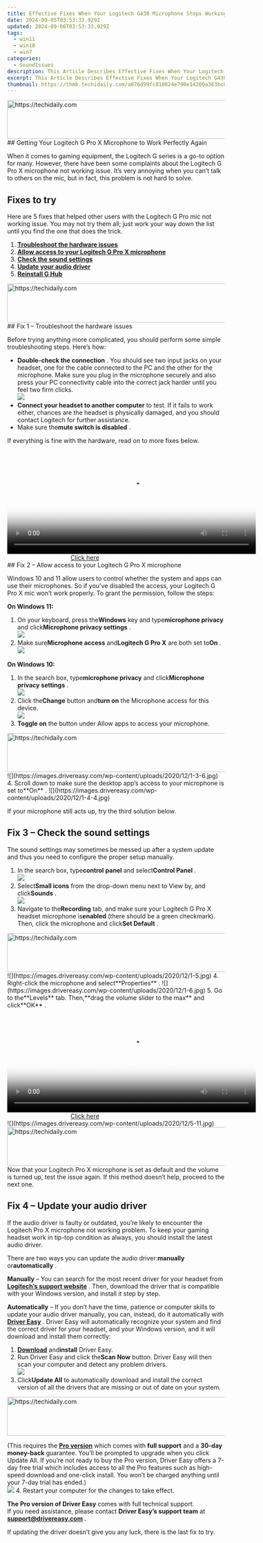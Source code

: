 ```yaml
---
title: Effective Fixes When Your Logitech G430 Microphone Stops Working
date: 2024-09-05T03:53:33.929Z
updated: 2024-09-06T03:53:33.929Z
tags:
  - win11
  - win10
  - win7
categories:
  - SoundIssues
description: This Article Describes Effective Fixes When Your Logitech G430 Microphone Stops Working
excerpt: This Article Describes Effective Fixes When Your Logitech G430 Microphone Stops Working
thumbnail: https://thmb.techidaily.com/a876d99fc810824e790e14200a363bc8a24888dbe0f9cb4aa8918882c26356a6.jpeg
---
```


<!-- affiliate ads begin -->
<a href="https://appsumo.8odi.net/c/5597632/2087409/7443" target="_top" id="2087409">
  <img src="//a.impactradius-go.com/display-ad/7443-2087409" border="0" alt="https://techidaily.com" width="728" height="90"/>
</a>
<img height="0" width="0" src="https://appsumo.8odi.net/i/5597632/2087409/7443" style="position:absolute;visibility:hidden;" border="0" />
<!-- affiliate ads end -->
## Getting Your Logitech G Pro X Microphone to Work Perfectly Again

When it comes to gaming equipment, the Logitech G series is a go-to option for many. However, there have been some complaints about the Logitech G Pro X microphone not working issue. It’s very annoying when you can’t talk to others on the mic, but in fact, this problem is not hard to solve.

## Fixes to try

 Here are 5 fixes that helped other users with the Logitech G Pro mic not working issue. You may not try them all; just work your way down the list until you find the one that does the trick.

1. **[Troubleshoot the hardware issues](https://tools.techidaily.com/drivereasy/download/)**
2. **[Allow access to your Logitech G Pro X microphone](https://tools.techidaily.com/drivereasy/download/)**
3. **[Check the sound settings](https://tools.techidaily.com/drivereasy/download/)**
4. **[Update your audio driver](https://tools.techidaily.com/drivereasy/download/)**
5. **[Reinstall G Hub](https://tools.techidaily.com/drivereasy/download/)**

<!-- affiliate ads begin -->
<a href="https://laganoo.pxf.io/c/5597632/1657386/16446" target="_top" id="1657386">
  <img src="//a.impactradius-go.com/display-ad/16446-1657386" border="0" alt="https://techidaily.com" width="728" height="90"/>
</a>
<img height="0" width="0" src="https://laganoo.pxf.io/i/5597632/1657386/16446" style="position:absolute;visibility:hidden;" border="0" />
<!-- affiliate ads end -->
## Fix 1 – Troubleshoot the hardware issues

 Before trying anything more complicated, you should perform some simple troubleshooting steps. Here’s how:

* **Double-check the connection** . You should see two input jacks on your headset, one for the cable connected to the PC and the other for the microphone. Make sure you plug in the microphone securely and also press your PC connectivity cable into the correct jack harder until you feel two firm clicks.  
![](https://images.drivereasy.com/wp-content/uploads/2020/12/connection-1.jpg)
* **Connect your headset to another computer** to test. If it fails to work either, chances are the headset is physically damaged, and you should contact Logitech for further assistance.
* Make sure the**mute switch is disabled** .

If everything is fine with the hardware, read on to more fixes below.

<!-- affiliate ads begin -->
<span id="1983446">
					<video width="576" height="240" style="cursor:pointer"
           poster="//a.impactradius-go.com/display-clicktoplayimage/1983446.png"
           onclick="if(!this.playClicked){this.play();this.setAttribute('controls',true);this.playClicked=true;}">
	   <source src="//a.impactradius-go.com/display-ad/22993-1983446">
	   <img src="//a.impactradius-go.com/display-clicktoplayimage/1983446.png" style="border: none; height: 100%; width: 100%; object-fit: contain">
	</video>
	<div style="width:360px;text-align:center"><a href="javascript:window.open(decodeURIComponent('https%3A%2F%2Fhomestyler.sjv.io%2Fc%2F5597632%2F1983446%2F22993'), '_blank');void(0);">Click here</a></div>
</span>
<img height="0" width="0" src="https://imp.pxf.io/i/5597632/1983446/22993" style="position:absolute;visibility:hidden;" border="0" />
<!-- affiliate ads end -->
## Fix 2 – Allow access to your Logitech G Pro X microphone

 Windows 10 and 11 allow users to control whether the system and apps can use their microphones. So if you’ve disabled the access, your Logitech G Pro X mic won’t work properly. To grant the permission, follow the steps:

**On Windows 11:**

1. On your keyboard, press the**Windows** key and type**microphone privacy** and click**Microphone privacy settings** .  
![](https://www.drivereasy.com/wp-content/uploads/2024/06/image-25.png)
2. Make sure**Microphone access** and**Logitech G Pro X** are both set to**On** .  
![](https://www.drivereasy.com/wp-content/uploads/2024/06/image-26.png)

**On Windows 10:**

1. In the search box, type**microphone privacy** and click**Microphone privacy settings** .  
![](https://images.drivereasy.com/wp-content/uploads/2020/12/1-1-4.jpg)
2. Click the**Change** button and**turn on** the Microphone access for this device.  
![](https://images.drivereasy.com/wp-content/uploads/2020/12/1-2-6.jpg)
3. **Toggle on** the button under Allow apps to access your microphone.  
<!-- affiliate ads begin -->
<a href="https://appsumo.8odi.net/c/5597632/2037475/7443" target="_top" id="2037475">
  <img src="//a.impactradius-go.com/display-ad/7443-2037475" border="0" alt="https://techidaily.com" width="728" height="90"/>
</a>
<img height="0" width="0" src="https://appsumo.8odi.net/i/5597632/2037475/7443" style="position:absolute;visibility:hidden;" border="0" />
<!-- affiliate ads end -->
![](https://images.drivereasy.com/wp-content/uploads/2020/12/1-3-6.jpg)
4. Scroll down to make sure the desktop app’s access to your microphone is set to**On** .  
![](https://images.drivereasy.com/wp-content/uploads/2020/12/1-4-4.jpg)

If your microphone still acts up, try the third solution below.

## Fix 3 – Check the sound settings

 The sound settings may sometimes be messed up after a system update and thus you need to configure the proper setup manually.

1. In the search box, type**control** **panel** and select**Control Panel** .  
![](https://images.drivereasy.com/wp-content/uploads/2020/12/microsoft-team-control-panel.jpg)
2. Select**Small icons** from the drop-down menu next to View by, and click**Sounds** .  
![](https://images.drivereasy.com/wp-content/uploads/2020/12/1-2-4.jpg)
3. Navigate to the**Recording** tab, and make sure your Logitech G Pro X headset microphone is**enabled** (there should be a green checkmark). Then, click the microphone and click**Set Default** .  
<!-- affiliate ads begin -->
<a href="https://appsumo.8odi.net/c/5597632/2082539/7443" target="_top" id="2082539">
  <img src="//a.impactradius-go.com/display-ad/7443-2082539" border="0" alt="https://techidaily.com" width="728" height="90"/>
</a>
<img height="0" width="0" src="https://appsumo.8odi.net/i/5597632/2082539/7443" style="position:absolute;visibility:hidden;" border="0" />
<!-- affiliate ads end -->
![](https://images.drivereasy.com/wp-content/uploads/2020/12/1-5.jpg)
4. Right-click the microphone and select**Properties** .  
![](https://images.drivereasy.com/wp-content/uploads/2020/12/1-6.jpg)
5. Go to the**Levels** tab. Then,**drag the volume slider to the max** and click**OK** .  
<!-- affiliate ads begin -->
<span id="1983588">
					<video width="576" height="240" style="cursor:pointer"
           poster="//a.impactradius-go.com/display-clicktoplayimage/1983588.png"
           onclick="if(!this.playClicked){this.play();this.setAttribute('controls',true);this.playClicked=true;}">
	   <source src="//a.impactradius-go.com/display-ad/22993-1983588">
	   <img src="//a.impactradius-go.com/display-clicktoplayimage/1983588.png" style="border: none; height: 100%; width: 100%; object-fit: contain">
	</video>
	<div style="width:360px;text-align:center"><a href="javascript:window.open(decodeURIComponent('https%3A%2F%2Fhomestyler.sjv.io%2Fc%2F5597632%2F1983588%2F22993'), '_blank');void(0);">Click here</a></div>
</span>
<img height="0" width="0" src="https://imp.pxf.io/i/5597632/1983588/22993" style="position:absolute;visibility:hidden;" border="0" />
<!-- affiliate ads end -->
![](https://images.drivereasy.com/wp-content/uploads/2020/12/5-11.jpg)

<!-- affiliate ads begin -->
<a href="https://dhgate.sjv.io/c/5597632/1186864/12108" target="_top" id="1186864">
  <img src="//a.impactradius-go.com/display-ad/12108-1186864" border="0" alt="https://techidaily.com" width="728" height="90"/>
</a>
<img height="0" width="0" src="https://dhgate.sjv.io/i/5597632/1186864/12108" style="position:absolute;visibility:hidden;" border="0" />
<!-- affiliate ads end -->
 Now that your Logitech Pro X microphone is set as default and the volume is turned up, test the issue again. If this method doesn’t help, proceed to the next one.

## Fix 4 – Update your audio driver

 If the audio driver is faulty or outdated, you’re likely to encounter the Logitech Pro X microphone not working problem. To keep your gaming headset work in tip-top condition as always, you should install the latest audio driver.

 There are two ways you can update the audio driver:**manually** or**automatically** .

**Manually** – You can search for the most recent driver for your headset from **[Logitech’s support website](https://support.logi.com/hc/en-us)**  . Then, download the driver that is compatible with your Windows version, and install it step by step.

**Automatically** – If you don’t have the time, patience or computer skills to update your audio driver manually, you can, instead, do it automatically with **[Driver Easy](https://tools.techidaily.com/drivereasy/download/)**  . Driver Easy will automatically recognize your system and find the correct driver for your headset, and your Windows version, and it will download and install them correctly:

1. **[Download](https://tools.techidaily.com/drivereasy/download/)**  and**install** Driver Easy.
2. Run Driver Easy and click the**Scan Now** button. Driver Easy will then scan your computer and detect any problem drivers.  
![](https://www.drivereasy.com/wp-content/uploads/2020/10/6_0_scan-now.jpg)
3. Click**Update All** to automatically download and install the correct version of all the drivers that are missing or out of date on your system.  
<!-- affiliate ads begin -->
<a href="https://appsumo.8odi.net/c/5597632/2130871/7443" target="_top" id="2130871">
  <img src="//a.impactradius-go.com/display-ad/7443-2130871" border="0" alt="https://techidaily.com" width="728" height="90"/>
</a>
<img height="0" width="0" src="https://appsumo.8odi.net/i/5597632/2130871/7443" style="position:absolute;visibility:hidden;" border="0" />
<!-- affiliate ads end -->

 (This requires the **[Pro version](https://tools.techidaily.com/drivereasy/download/)**  which comes with **full support**  and a **30-day money-back**  guarantee. You’ll be prompted to upgrade when you click Update All. If you’re not ready to buy the Pro version, Driver Easy offers a 7-day free trial which includes access to all the Pro features such as high-speed download and one-click install. You won’t be charged anything until your 7-day trial has ended.)  
![](https://www.drivereasy.com/wp-content/uploads/2020/12/logitech-pro-x-gaming.png)
4. Restart your computer for the changes to take effect.

**The Pro version of Driver Easy** comes with full technical support.  
 If you need assistance, please contact **Driver Easy’s support team** at **[support@drivereasy.com](https://tools.techidaily.com/drivereasy/download/) .**

 If updating the driver doesn’t give you any luck, there is the last fix to try.

<!-- affiliate ads begin -->
<span id="1495277">
					<video width="1536" height="864" style="cursor:pointer"
           poster="//a.impactradius-go.com/display-clicktoplayimage/1495277.png"
           onclick="if(!this.playClicked){this.play();this.setAttribute('controls',true);this.playClicked=true;}">
	   <source src="//a.impactradius-go.com/display-ad/17189-1495277">
	   <img src="//a.impactradius-go.com/display-clicktoplayimage/1495277.png" style="border: none; height: 100%; width: 100%; object-fit: contain">
	</video>
	<div style="width:960px;text-align:center"><a href="javascript:window.open(decodeURIComponent('https%3A%2F%2Ffunwhole.sjv.io%2Fc%2F5597632%2F1495277%2F17189'), '_blank');void(0);">Click here</a></div>
</span>
<img height="0" width="0" src="https://imp.pxf.io/i/5597632/1495277/17189" style="position:absolute;visibility:hidden;" border="0" />
<!-- affiliate ads end -->
## Fix 5 – Reinstall G Hub

 Many players reported the latest update in G Hub would cause their Logitech headset microphones not to work or not being detected. If you also have G Hub installed, try to reinstall it and see if that solves your issue.

1. On your keyboard, press the**Windows logo key** and**R** at the same time to open the Run box. Then, type**appwiz.cpl** and click**OK** .  
![](https://images.drivereasy.com/wp-content/uploads/2020/12/5-1-2.jpg)
2. Click**Logitech G Hub** and click**Uninstall** .  
![](https://images.drivereasy.com/wp-content/uploads/2020/12/reinstall-g-hub-1-1.jpg)
3. Restart your computer.
<!-- affiliate ads begin -->
<a href="https://appsumo.8odi.net/c/5597632/2105867/7443" target="_top" id="2105867">
  <img src="//a.impactradius-go.com/display-ad/7443-2105867" border="0" alt="https://techidaily.com" width="728" height="90"/>
</a>
<img height="0" width="0" src="https://appsumo.8odi.net/i/5597632/2105867/7443" style="position:absolute;visibility:hidden;" border="0" />
<!-- affiliate ads end -->
4. Go to Logitech G Hub’s **[download page](https://www.logitechg.com/en-us/innovation/g-hub.html)**  , and click**Download for Windows** .  
![](https://images.drivereasy.com/wp-content/uploads/2020/12/download-logitech-g-hub.jpg)
5. After the download process finishes, open the file and follow the on-screen instructions to install the software.
<!-- affiliate ads begin -->
<a href="https://versadesk.pxf.io/c/5597632/1815679/21290" target="_top" id="1815679">
  <img src="//a.impactradius-go.com/display-ad/21290-1815679" border="0" alt="https://techidaily.com" width="728" height="90"/>
</a>
<img height="0" width="0" src="https://versadesk.pxf.io/i/5597632/1815679/21290" style="position:absolute;visibility:hidden;" border="0" />
<!-- affiliate ads end -->

 Reconnect your Logitech G Pro X headset and you should find the microphone works without trouble.

---

 Hopefully this post helps. If you have further questions or any experience dealing with the Logitech G Pro X microphone not working, feel free to share with us below.

* [Logitech](https://tools.techidaily.com/drivereasy/download/)
* [microphone](https://tools.techidaily.com/drivereasy/download/)
* [sound](https://tools.techidaily.com/drivereasy/download/)

<ins class="adsbygoogle"
     style="display:block"
     data-ad-format="autorelaxed"
     data-ad-client="ca-pub-7571918770474297"
     data-ad-slot="1223367746"></ins>



<ins class="adsbygoogle"
     style="display:block"
     data-ad-client="ca-pub-7571918770474297"
     data-ad-slot="8358498916"
     data-ad-format="auto"
     data-full-width-responsive="true"></ins>

<span class="atpl-alsoreadstyle">Also read:</span>
<div><ul>
<li><a href="https://screen-sharing-recording.techidaily.com/new-best-practices-saving-whatsapp-conversations-audio-wise/"><u>[New] Best Practices  Saving WhatsApp Conversations Audio-Wise</u></a></li>
<li><a href="https://screen-capture.techidaily.com/new-expert-advice-on-archiving-lol-fights-for-2024/"><u>[New] Expert Advice on Archiving LOL Fights for 2024</u></a></li>
<li><a href="https://extra-support.techidaily.com/new-mastering-sound-shifts-in-free-fire/"><u>[New] Mastering Sound Shifts in Free Fire</u></a></li>
<li><a href="https://facebook-video-content.techidaily.com/updated-in-2024-essential-5-apps-to-download-social-media-video-clips/"><u>[Updated] In 2024, Essential 5 Apps to Download  Social Media Video Clips</u></a></li>
<li><a href="https://twitter-videos.techidaily.com/updated-in-2024-giggle-gazette-twitters-top-threads/"><u>[Updated] In 2024, Giggle Gazette  Twitter’s Top Threads</u></a></li>
<li><a href="https://instagram-video-recordings.techidaily.com/2024-approved-elevating-brand-presence-a-guide-to-influencer-marketing-on-instagram/"><u>2024 Approved  Elevating Brand Presence  A Guide to Influencer Marketing on Instagram</u></a></li>
<li><a href="https://fox-hovers.techidaily.com/2024-approved-merge-skype-and-zoom-easy-techniques-for-effective-communication/"><u>2024 Approved  Merge Skype and Zoom  Easy Techniques for Effective Communication</u></a></li>
<li><a href="https://howto.techidaily.com/8-quick-fixes-unfortunately-snapchat-has-stopped-on-motorola-moto-g34-5g-drfone-by-drfone-fix-android-problems-fix-android-problems/"><u>8 Quick Fixes Unfortunately, Snapchat has Stopped on Motorola Moto G34 5G | Dr.fone</u></a></li>
<li><a href="https://sound-issues.techidaily.com/astro-a10-headset-mic-problems-heres-how-to-repair-them/"><u>Astro A10 Headset Mic Problems? Here's How to Repair Them!</u></a></li>
<li><a href="https://sound-issues.techidaily.com/bust-sound-bugs-a-users-roadmap-to-fixing-windows-11-audio-glitches-part-1-of-5/"><u>Bust Sound Bugs: A User’s Roadmap to Fixing Windows 11 Audio Glitches – Part 1 of 5</u></a></li>
<li><a href="https://sound-issues.techidaily.com/common-problems-with-realtek-mics-solutions-inside/"><u>Common Problems with Realtek Mics - Solutions Inside</u></a></li>
<li><a href="https://sound-issues.techidaily.com/cyberpunk-2077-sound-issues-heres-how-to-silence-the-crackles/"><u>Cyberpunk 2077 Sound Issues? Here's How to Silence the Crackles!</u></a></li>
<li><a href="https://phone-solutions.techidaily.com/data-retrieval-tool-restore-lost-data-from-v30-lite-5g-by-fonelab-android-recover-data/"><u>Data Retrieval tool – restore lost data from V30 Lite 5G</u></a></li>
<li><a href="https://driver-download.techidaily.com/enhance-your-dell-xps-15-performance-in-windows-a-comprehensive-guide-to-updating-key-device-drivers/"><u>Enhance Your Dell XPS 15 Performance in Windows: A Comprehensive Guide to Updating Key Device Drivers</u></a></li>
<li><a href="https://sound-issues.techidaily.com/expert-tips-for-fixing-the-unresponsive-mic-on-your-steelseries-arctis-7/"><u>Expert Tips for Fixing the Unresponsive Mic on Your SteelSeries Arctis 7</u></a></li>
<li><a href="https://games-able.techidaily.com/exploring-ps5-slim-crucial-upgrades-exposed/"><u>Exploring PS5 Slim: Crucial Upgrades Exposed</u></a></li>
<li><a href="https://visual-screen-recording.techidaily.com/fast-fixes-effortless-screenshots-and-captures-with-dell-for-2024/"><u>Fast Fixes  Effortless Screenshots & Captures with Dell for 2024</u></a></li>
<li><a href="https://sound-issues.techidaily.com/fixing-audio-malfunctions-in-windows-10-a-step-by-step-guide/"><u>Fixing Audio Malfunctions in Windows 10 - A Step-by-Step Guide</u></a></li>
<li><a href="https://sound-issues.techidaily.com/fixing-microphone-issues-on-counter-strike-2-a-comprehensive-guide/"><u>Fixing Microphone Issues on Counter Strike 2: A Comprehensive Guide</u></a></li>
<li><a href="https://sound-issues.techidaily.com/fixing-no-sound-problem-for-nvidia-high-definition-audio-a-complete-tutorial/"><u>Fixing No Sound Problem for NVIDIA High Definition Audio: A Complete Tutorial</u></a></li>
<li><a href="https://sound-issues.techidaily.com/fixing-silent-airpods-troubleshooting-sound-issues-on-pcs-with-windows-11-and-10/"><u>Fixing Silent AirPods: Troubleshooting Sound Issues on PCs with Windows 11 and 10</u></a></li>
<li><a href="https://sound-issues.techidaily.com/fixing-silent-apex-legends-troubleshooting-and-solutions/"><u>Fixing Silent Apex Legends: Troubleshooting and Solutions</u></a></li>
<li><a href="https://sound-issues.techidaily.com/1723016449391-hdmi-trouble-heres-what-to-do-if-another-application-is-using-the-device/"><u>HDMI Trouble? Here's What To Do If Another Application Is Using The Device</u></a></li>
<li><a href="https://sound-issues.techidaily.com/how-to-get-your-discord-push-to-talk-back-on-track-expert-fixes-and-tips/"><u>How to Get Your Discord Push-To-Talk Back on Track: Expert Fixes and Tips</u></a></li>
<li><a href="https://sound-issues.techidaily.com/how-to-restore-audio-output-on-your-realtek-device-after-a-malfunction/"><u>How to Restore Audio Output on Your Realtek Device After a Malfunction</u></a></li>
<li><a href="https://sound-issues.techidaily.com/how-to-troubleshoot-and-restore-voice-communication-in-apex-legends/"><u>How to Troubleshoot and Restore Voice Communication in Apex Legends</u></a></li>
<li><a href="https://extra-resources.techidaily.com/in-2024-comical-creations-no-cost-memes-available/"><u>In 2024, Comical Creations  No Cost Memes Available</u></a></li>
<li><a href="https://bypass-frp.techidaily.com/in-2024-frp-hijacker-by-hagard-download-and-bypass-your-honor-x50i-frp-locks-by-drfone-android/"><u>In 2024, FRP Hijacker by Hagard Download and Bypass your Honor X50i FRP Locks</u></a></li>
<li><a href="https://review-topics.techidaily.com/in-2024-how-to-change-spotify-location-after-moving-to-another-country-on-tecno-pova-6-pro-5g-drfone-by-drfone-virtual-android/"><u>In 2024, How to Change Spotify Location After Moving to Another Country On Tecno Pova 6 Pro 5G | Dr.fone</u></a></li>
<li><a href="https://sound-issues.techidaily.com/laptop-audio-troubleshooting-guide-fixing-lack-of-sound-output/"><u>Laptop Audio Troubleshooting Guide: Fixing Lack of Sound Output</u></a></li>
<li><a href="https://sound-issues.techidaily.com/1723015579100-logitech-g633-not-working-heres-what-you-need-to-do/"><u>Logitech G633 Not Working? Here's What You Need to Do</u></a></li>
<li><a href="https://sound-issues.techidaily.com/mastering-the-art-of-repairing-your-laptops-onboard-sound-system-a-stepwise-approach/"><u>Mastering the Art of Repairing Your Laptop's Onboard Sound System – A Stepwise Approach</u></a></li>
<li><a href="https://video-ai-editor.techidaily.com/new-2024-approved-fcpx-audio-editing-essentials-a-step-by-step-guide-to-l-cuts-and-j-cuts/"><u>New 2024 Approved FCPX Audio Editing Essentials A Step-by-Step Guide to L-Cuts and J-Cuts</u></a></li>
<li><a href="https://ai-video-apps.techidaily.com/new-2024-approved-royalty-free-video-heaven-top-download-sites/"><u>New 2024 Approved Royalty-Free Video Heaven Top Download Sites</u></a></li>
<li><a href="https://sound-issues.techidaily.com/no-audio-with-airpods-on-window-1110-follow-these-steps-for-a-quick-fix/"><u>No Audio with AirPods on Window 11/10? Follow These Steps for a Quick Fix</u></a></li>
<li><a href="https://sound-issues.techidaily.com/quick-and-simple-guide-to-effective-mic-checks/"><u>Quick and Simple Guide to Effective Mic Checks!</u></a></li>
<li><a href="https://sound-issues.techidaily.com/quick-solutions-for-restoring-audio-on-your-logitech-g933-headset/"><u>Quick Solutions for Restoring Audio on Your Logitech G933 Headset</u></a></li>
<li><a href="https://review-topics.techidaily.com/recover-deleted-iphone-13-mini-whatsapp-attachments-on-mac-and-windows-stellar-by-stellar-data-recovery-ios-iphone-data-recovery/"><u>Recover Deleted iPhone 13 mini WhatsApp Attachments on Mac and Windows | Stellar</u></a></li>
<li><a href="https://extra-lessons.techidaily.com/simplifying-the-task-of-enriching-youtube-plays-with-media/"><u>Simplifying the Task of Enriching YouTube Plays with Media</u></a></li>
<li><a href="https://sound-issues.techidaily.com/solve-your-back-4-blood-voice-chat-problems-with-these-easy-steps/"><u>Solve Your 'Back # 4 Blood' Voice Chat Problems with These Easy Steps</u></a></li>
<li><a href="https://sound-issues.techidaily.com/1723015888558-solved-lose-audio-after-updating-to-windows-10-heres-the-quick-fix/"><u>Solved: Lose Audio After Updating to Windows 10? Here's the Quick Fix!</u></a></li>
<li><a href="https://sound-issues.techidaily.com/solved-how-to-restore-audio-functionality-on-your-windows-11-pc/"><u>Solved! How to Restore Audio Functionality on Your Windows 11 PC</u></a></li>
<li><a href="https://sound-issues.techidaily.com/solving-windows-11-compatibility-issues-for-non-functional-headphones/"><u>Solving Windows 11 Compatibility Issues for Non-Functional Headphones</u></a></li>
<li><a href="https://sound-issues.techidaily.com/squad-mic-malfunction-solutions-a-complete-how-to/"><u>Squad Mic Malfunction Solutions : A Complete How-To</u></a></li>
<li><a href="https://video-capture.techidaily.com/top-10-hd-recording-apps-for-your-computer-display/"><u>Top 10 HD Recording Apps for Your Computer Display</u></a></li>
<li><a href="https://sound-issues.techidaily.com/troubleshoot-and-fix-hp-laptops-no-sound-dilemma-expert-tips-for-users/"><u>Troubleshoot & Fix HP Laptop's No-Sound Dilemma: Expert Tips for Users</u></a></li>
<li><a href="https://sound-issues.techidaily.com/troubleshoot-and-fix-skype-audio-problems-with-simple-steps/"><u>Troubleshoot and Fix Skype Audio Problems with Simple Steps</u></a></li>
<li><a href="https://sound-issues.techidaily.com/troubleshooting-guide-how-to-restore-your-logitech-g93e-mics-functionality/"><u>Troubleshooting Guide – How to Restore Your Logitech G93e Mic's Functionality</u></a></li>
<li><a href="https://sound-issues.techidaily.com/troubleshooting-guide-solving-nvidia-output-unplugged-issues/"><u>Troubleshooting Guide: Solving 'Nvidia Output Unplugged' Issues</u></a></li>
<li><a href="https://sound-issues.techidaily.com/troubleshooting-sounds-in-new-world-tips-and-solutions-for-optimal-performance/"><u>Troubleshooting Sounds in 'New World': Tips and Solutions for Optimal Performance</u></a></li>
<li><a href="https://sound-issues.techidaily.com/troubleshooting-windows-10-sound-cutouts-effective-strategies-revealed/"><u>Troubleshooting Windows 10 Sound Cutouts: Effective Strategies Revealed</u></a></li>
<li><a href="https://sound-issues.techidaily.com/troubleshooting-why-is-my-cod-vanguards-voice-chat-unresponsive/"><u>Troubleshooting: Why Is My COD: Vanguard's Voice Chat Unresponsive?</u></a></li>
<li><a href="https://sound-issues.techidaily.com/ultimate-guide-fixing-logitech-g933-microphone-issues/"><u>Ultimate Guide: Fixing Logitech G933 Microphone Issues</u></a></li>
<li><a href="https://sound-issues.techidaily.com/ultimate-guide-solving-the-annoying-arctis-7-audio-issues-in-windows/"><u>Ultimate Guide: Solving the Annoying Arctis 7 Audio Issues in Windows</u></a></li>
<li><a href="https://sound-issues.techidaily.com/winning-the-battle-against-silent-mic-troubles-in-windows-7-expert-hacks-revealed/"><u>Winning the Battle Against Silent Mic Troubles in Windows 7 - Expert Hacks Revealed</u></a></li>
</ul></div>
